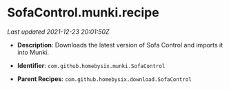 # SofaControl.munki.recipe

_Last updated 2021-12-23 20:01:50Z_

- **Description**: Downloads the latest version of Sofa Control and imports it into Munki.

- **Identifier**: `com.github.homebysix.munki.SofaControl`

- **Parent Recipes**: `com.github.homebysix.download.SofaControl`
